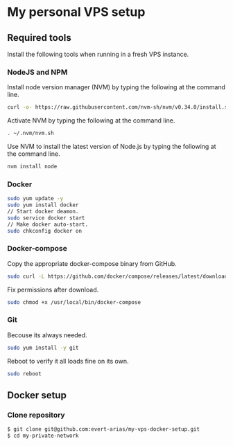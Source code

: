 # My personal VPS setup

## Required tools
Install the following tools when running in a fresh VPS instance.
### NodeJS and NPM
Install node version manager (NVM) by typing the following at the command line.
```bash
curl -o- https://raw.githubusercontent.com/nvm-sh/nvm/v0.34.0/install.sh | bash
```
Activate NVM by typing the following at the command line.
```bash
. ~/.nvm/nvm.sh
```
Use NVM to install the latest version of Node.js by typing the following at the command line.
```bash
nvm install node
```
### Docker
```bash
sudo yum update -y
sudo yum install docker
// Start docker deamon.
sudo service docker start
// Make docker auto-start.
sudo chkconfig docker on
```
### Docker-compose
Copy the appropriate docker-compose binary from GitHub.
```bash
sudo curl -L https://github.com/docker/compose/releases/latest/download/docker-compose-$(uname -s)-$(uname -m) -o /usr/local/bin/docker-compose
```
Fix permissions after download.
```bash
sudo chmod +x /usr/local/bin/docker-compose
```
### Git
Becouse its always needed.
```bash
sudo yum install -y git
```

Reboot to verify it all loads fine on its own.

```bash
sudo reboot
```

## Docker setup

### Clone repository
```bash
$ git clone git@github.com:evert-arias/my-vps-docker-setup.git
$ cd my-private-network
```
